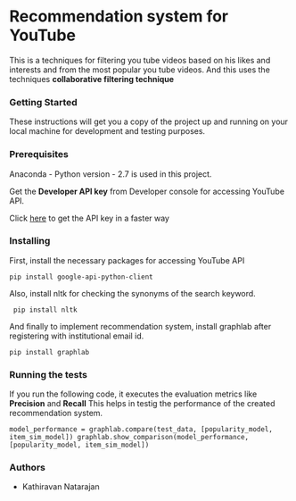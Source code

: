 # Recommendation system for YouTube

This is a techniques for filtering you tube videos based on his likes and interests and from the most popular you tube videos.
And this uses the techniques **collaborative filtering technique**


### Getting Started

These instructions will get you a copy of the project up and running on your local machine for development and testing purposes. 

### Prerequisites

Anaconda - Python version - 2.7 is used in this project. 

Get the **Developer API key** from Developer console for accessing YouTube API.

Click [here](http://help.dimsemenov.com/kb/wordpress-royalslider-tutorials/wp-how-to-get-youtube-api-key) to get the API key in a faster way 

### Installing

First, install the necessary packages for accessing YouTube API 

`pip install google-api-python-client`

Also, install nltk for checking the synonyms of the search keyword.

` pip install nltk`

And finally to implement recommendation system, install graphlab after registering with institutional email id.

`pip install graphlab`

### Running the tests

If you run the following code, it executes the evaluation metrics like **Precision** and **Recall**
This helps in testig the performance of the created recommendation system.

`model_performance = graphlab.compare(test_data, [popularity_model, item_sim_model])
graphlab.show_comparison(model_performance,[popularity_model, item_sim_model])`



### Authors

* Kathiravan Natarajan 
